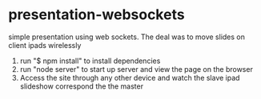 presentation-websockets
=======================

simple presentation using web sockets. The deal was to move slides on client ipads wirelessly 

1. run "$ npm install" to install dependencies
2. run "node server" to start up server and view the page on the browser
3. Access the site through any other device and watch the slave ipad slideshow correspond the the master
